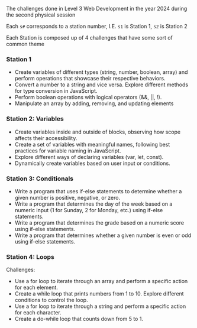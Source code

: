 The challenges done in Level 3 Web Development in the year 2024 during the second physical session

Each `s#` corresponds to a station number, I.E. `s1` is Station 1, `s2` is Station 2

Each Station is composed up of 4 challenges that have some sort of common theme

### Station 1
- Create variables of different types (string, number, boolean, array) and perform operations that showcase their respective behaviors.
- Convert a number to a string and vice versa. Explore different methods for type
conversion in JavaScript.
- Perform boolean operations with logical operators (&&, ||, !).
- Manipulate an array by adding, removing, and updating elements

### Station 2: Variables
- Create variables inside and outside of blocks, observing how scope affects their accessibility.
- Create a set of variables with meaningful names, following best practices for variable naming in JavaScript.
- Explore different ways of declaring variables (var, let, const).
- Dynamically create variables based on user input or conditions.

### Station 3: Conditionals
- Write a program that uses if-else statements to determine whether a given number is positive, negative, or zero.
- Write a program that determines the day of the week based on a numeric input (1 for Sunday, 2 for Monday, etc.) using if-else statements.
- Write a program that determines the grade based on a numeric score using if-else statements.
- Write a program that determines whether a given number is even or odd using if-else statements.

### Station 4: Loops
Challenges:
- Use a for loop to iterate through an array and perform a specific action for each element.
- Create a while loop that prints numbers from 1 to 10. Explore different conditions to
control the loop.
- Use a for loop to iterate through a string and perform a specific action for each character.
- Create a do-while loop that counts down from 5 to 1.
